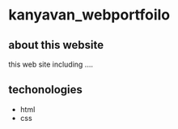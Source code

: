 # kanyavan_webportfoilo

## about this website
this web site including .... 

## techonologies 
- html
- css
